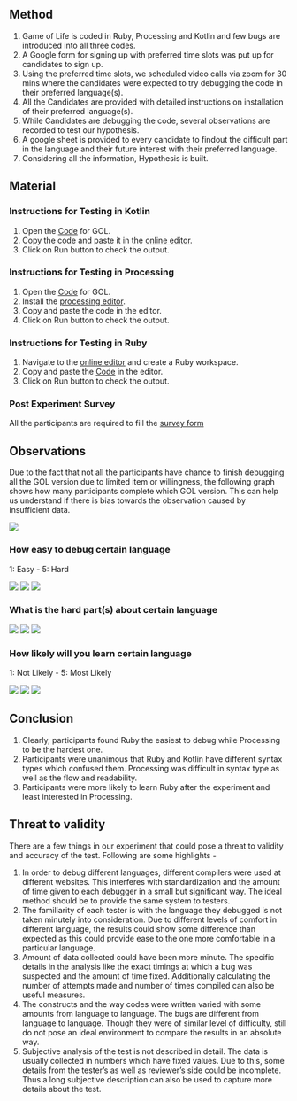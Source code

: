 ## Method
1. Game of Life is coded in Ruby, Processing and Kotlin and few bugs are introduced into all three codes.
2. A Google form for signing up with preferred time slots was put up for candidates to sign up.
3. Using the preferred time slots, we scheduled video calls via zoom for 30 mins where the candidates were expected to try debugging the code in their preferred language(s).
4. All the Candidates are provided with detailed instructions on installation of their preferred language(s). 
5. While Candidates are debugging the code, several observations are recorded to test our hypothesis.
6. A google sheet is provided to every candidate to findout the difficult part in the language and their future interest with their preferred language.
7. Considering all the information, Hypothesis is built.

## Material

### Instructions for Testing in Kotlin
1. Open the [Code](https://github.com/ianyehwork/CSC510_HW2/blob/master/kotlin/gameoflifebugged.kt) for GOL.
2. Copy the code and  paste it in the [online editor](https://play.kotlinlang.org/).
3. Click on Run button to check the output.

### Instructions for Testing in Processing
1. Open the [Code](https://github.com/ianyehwork/CSC510_HW2/blob/master/processing/game_of_life/game_of_life_bug.pde) for GOL.
2. Install the [processing editor](https://processing.org/download/).
3. Copy and paste the code in the editor.
4. Click on Run button to check the output.

### Instructions for Testing in Ruby
1. Navigate to the [online editor](https://repl.it/~) and create a Ruby workspace.
2. Copy and paste the [Code](https://github.com/ianyehwork/CSC510_HW2/blob/master/ruby/life_bug.rb) in the editor.
3. Click on Run button to check the output.

### Post Experiment Survey
All the participants are required to fill the [survey form](https://docs.google.com/forms/d/e/1FAIpQLSeAyvzNEJ6ozMKzJXRQOpA_AgN3aico8uZJ9fSEIe81Bukxow/viewform?usp=sf_link)

## Observations
Due to the fact that not all the participants have chance to finish debugging all the GOL version due to limited item or willingness, the following graph shows how many participants complete which GOL version. This can help us understand if there is bias towards the observation caused by insufficient data.

<img src="/image/Version_Participant_Count.png">

### How easy to debug certain language
1: Easy - 5: Hard

<img src="/image/Easy_Ruby.png">
<img src="/image/Easy_Kotlin.png">
<img src="/image/Easy_Proc.png">

### What is the hard part(s) about certain language

<img src="/image/Hard_Ruby.png">
<img src="/image/Hard_Kotlin.png">
<img src="/image/Hard_Proc.png">

### How likely will you learn certain language
1: Not Likely - 5: Most Likely

<img src="/image/Likely_Ruby.png">
<img src="/image/Likely_Kotlin.png">
<img src="/image/Likely_Proc.png">

## Conclusion
1. Clearly, participants found Ruby the easiest to debug while Processing to be the hardest one.  
2. Participants were unanimous that Ruby and Kotlin have different syntax types which confused them. Processing was difficult in syntax type as well as the flow and readability. 
3. Participants were more likely to learn Ruby after the experiment and least interested in Processing.  

## Threat to validity
There are a few things in our experiment that could pose a threat to validity and accuracy of the test. Following are some highlights -   
1. In order to debug different languages, different compilers were used at different websites. This interferes with standardization and the amount of time given to each debugger in a small but significant way. The ideal method should be to provide the same system to testers.  
2. The familiarity of each tester is with the language they debugged is not taken minutely into consideration. Due to different levels of comfort in different language, the results could show some difference than expected as this could provide ease to the one more comfortable in a particular language.  
3. Amount of data collected could have been more minute. The specific details in the analysis like the exact timings at which a bug was suspected and the amount of time fixed. Additionally calculating the number of attempts made and number of times compiled can also be useful measures.  
4. The constructs and the way codes were written varied with some amounts from language to language. The bugs are different from language to language. Though they were of similar level of difficulty, still do not pose an ideal environment to compare the results in an absolute way.  
5. Subjective analysis of the test is not described in detail. The data is usually collected in numbers which have fixed values. Due to this, some details from the tester’s as well as reviewer’s side could be incomplete. Thus a long subjective description can also be used to capture more details about the test.  
